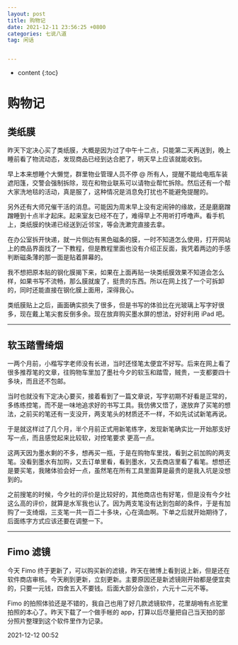 ```yaml
---
layout: post
title: 购物记
date: 2021-12-11 23:56:25 +0800
categories: 七说八道
tag: 闲话


---
```


* content
{:toc}


# 购物记

## 类纸膜

昨天下定决心买了类纸膜，大概是因为过了中午十二点，只能第二天再送到，晚上睡前看了物流动态，发现商品已经到达合肥了，明天早上应该就能收到。

早上本来想睡个大懒觉，群里物业管理人员不停 @ 所有人，提醒不能给电瓶车装遮阳篷，交警会强制拆除，现在和物业联系可以请物业帮忙拆除。然后还有一个帮大家洗地毯的活动，真是服了，这种情况是消息免打扰也不能避免提醒的。

另外还有大师兄催干活的消息。可能因为周末早上没有定闹钟的缘故，还是磨磨蹭蹭睡到十点半才起床。起来室友已经不在了，难得早上不用听打呼噜声。看手机上，类纸膜的快递已经送到近邻宝，等会洗漱完直接去拿。

在办公室拆开快递，就一片侧边有黑色磁条的膜，一时不知道怎么使用，打开网站上的商品界面找了一下教程，但是教程里面也没有介绍正反面，我凭着两边的手感判断磁条薄的那一面是贴着屏幕的。

我不想把原本贴的钢化膜揭下来，如果在上面再贴一块类纸膜效果不知道会怎么样，如果书写不流畅，那么膜就废了，挺贵的东西。所以在网上找了一个可拆卸的，同时还能直接在钢化膜上面用，深得我心。

类纸膜贴上之后，画面确实损失了很多，但是书写的体验比在光玻璃上写字好很多，现在戴上笔尖套反倒多余。现在放弃购买墨水屏的想法，好好利用 iPad 吧。

---
## 软玉踏雪绮烟

一两个月前，小楷写字老师没有长进，当时还怪笔太便宜不好写。后来在网上看了很多推荐笔的文章，往购物车里加了墨社今夕的软玉和踏雪，贼贵，一支都要四十多块，而且还不包邮。

当时也就没有下定决心要买，接着看到了一篇文章说，写字初期不好看是正常的，多练练控笔，而不是一味地追求好的书写工具。我仿佛又悟了，遂放弃了买笔的想法，之前买的笔还有一支没开，两支笔头的材质还不一样，不如先试试新笔再说。

于是就这样过了几个月，半个月前正式用新笔练字，发现新笔确实比一开始那支好写一点，而且感觉起来比较软，对控笔要求 更高一点。

这两天因为墨水剩的不多，想再买一瓶，于是在购物车里找，看到之前加购的两支笔。没看到墨水有加购，又去订单里看，看到墨水，又去商店里看了看笔。想想还是要买笔，我赌体验会好一点，虽然笔在所有工具里面算是最贵的是我入坑是没想到的。

之前搜笔的时候，今夕社的评价是比较好的，其他商店也有好笔，但是没有今夕社这么高的评价，就算是水军我也认了。因为两支笔没有达到包邮的条件，于是有加购了一支绮烟，三支笔一共一百二十多块，心在滴血啊。下单之后就开始期待了，后面练字方式应该还要在调整一下。

---

## Fimo 滤镜

今天 Fimo 终于更新了，可以购买新的滤镜，昨天在微博上看到说上新，但是还在软件商店审核。今天刷到更新，立刻更新。主要原因还是新滤镜刚开始都是便宜卖的，只要一元钱，四舍五入不要钱。后面大部分会涨价，六元十二元不等。

Fimo 的拍照体验还是不错的，我自己也用了好几款滤镜软件，花里胡哨有点驼里拍照的本心了。昨天下载了一个做手帐的 app，打算以后尽量把自己当天拍的部分照片整理到这个软件里作为记录。

2021-12-12 00:52